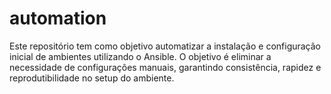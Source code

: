 # automation
Este repositório tem como objetivo automatizar a instalação e configuração inicial de ambientes utilizando o Ansible. O objetivo é eliminar a necessidade de configurações manuais, garantindo consistência, rapidez e reprodutibilidade no setup do ambiente.
